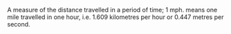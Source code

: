 A measure of the distance travelled in a period of time; 1 mph. means
one mile travelled in one hour, i.e. 1.609 kilometres per hour or 0.447
metres per second.
